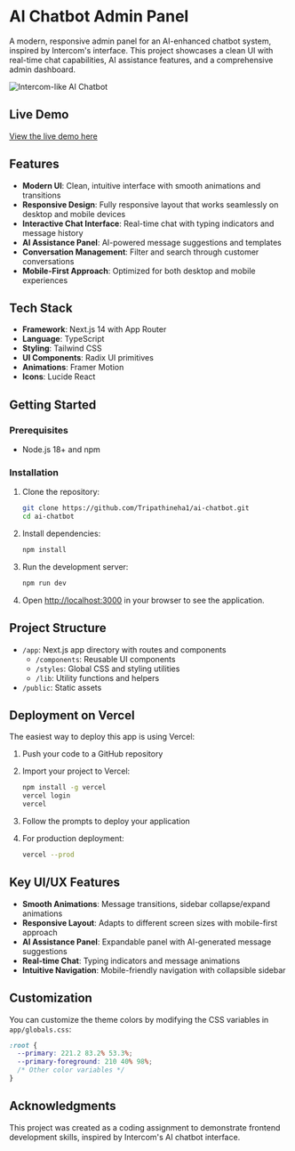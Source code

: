 # AI Chatbot Admin Panel

A modern, responsive admin panel for an AI-enhanced chatbot system, inspired by Intercom's interface. This project showcases a clean UI with real-time chat capabilities, AI assistance features, and a comprehensive admin dashboard.

![Intercom-like AI Chatbot](https://ai-chatbot-tripathineha1.vercel.app/screenshot.png) <!-- Screenshot of deployed application -->

## Live Demo

[View the live demo here](https://ai-chatbot-tripathineha1.vercel.app) <!-- Deployed on Vercel -->

## Features

- **Modern UI**: Clean, intuitive interface with smooth animations and transitions
- **Responsive Design**: Fully responsive layout that works seamlessly on desktop and mobile devices
- **Interactive Chat Interface**: Real-time chat with typing indicators and message history
- **AI Assistance Panel**: AI-powered message suggestions and templates
- **Conversation Management**: Filter and search through customer conversations
- **Mobile-First Approach**: Optimized for both desktop and mobile experiences

## Tech Stack

- **Framework**: Next.js 14 with App Router
- **Language**: TypeScript
- **Styling**: Tailwind CSS
- **UI Components**: Radix UI primitives
- **Animations**: Framer Motion
- **Icons**: Lucide React

## Getting Started

### Prerequisites

- Node.js 18+ and npm

### Installation

1. Clone the repository:
   ```bash
   git clone https://github.com/Tripathineha1/ai-chatbot.git
   cd ai-chatbot
   ```

2. Install dependencies:
   ```bash
   npm install
   ```

3. Run the development server:
   ```bash
   npm run dev
   ```

4. Open [http://localhost:3000](http://localhost:3000) in your browser to see the application.

## Project Structure

- `/app`: Next.js app directory with routes and components
  - `/components`: Reusable UI components
  - `/styles`: Global CSS and styling utilities
  - `/lib`: Utility functions and helpers
- `/public`: Static assets

## Deployment on Vercel

The easiest way to deploy this app is using Vercel:

1. Push your code to a GitHub repository

2. Import your project to Vercel:
   ```bash
   npm install -g vercel
   vercel login
   vercel
   ```

3. Follow the prompts to deploy your application

4. For production deployment:
   ```bash
   vercel --prod
   ```

## Key UI/UX Features

- **Smooth Animations**: Message transitions, sidebar collapse/expand animations
- **Responsive Layout**: Adapts to different screen sizes with mobile-first approach
- **AI Assistance Panel**: Expandable panel with AI-generated message suggestions
- **Real-time Chat**: Typing indicators and message animations
- **Intuitive Navigation**: Mobile-friendly navigation with collapsible sidebar

## Customization

You can customize the theme colors by modifying the CSS variables in `app/globals.css`:

```css
:root {
  --primary: 221.2 83.2% 53.3%;
  --primary-foreground: 210 40% 98%;
  /* Other color variables */
}
```

## Acknowledgments

This project was created as a coding assignment to demonstrate frontend development skills, inspired by Intercom's AI chatbot interface. 
